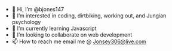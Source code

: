 - 👋 Hi, I’m @bjones147
- 👀 I’m interested in coding, dirtbiking, working out, and Jungian psychology
- 🌱 I’m currently learning Javascript
- 💞️ I’m looking to collaborate on web development
- 📫 How to reach me email me @ Jonsey306@live.com
